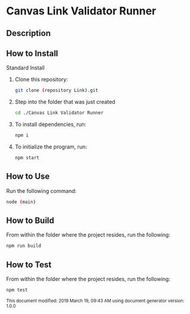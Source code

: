 # Canvas Link Validator Runner

## Description 


## How to Install

Standard Install

1. Clone this repository:
    ```bash
    git clone (repository Link).git
    ```
1. Step into the folder that was just created 
    ```bash
    cd ./Canvas Link Validator Runner
    ```
1. To install dependencies, run:
    ```bash
    npm i
    ```

1. To initialize the program, run:
    ```bash
    npm start
    ```
<!--- TODO: Add Additional Installation/Set Up Instructions, then delete this comment  --->

## How to Use
Run the following command:
```bash
node (main)
```

<!--- TODO: Add Additional Information on How to use the tool/module, then delete this comment  --->

## How to Build
From within the folder where the project resides, run the following:
```bash
npm run build
```

## How to Test
From within the folder where the project resides, run the following:
```bash
npm test
```
<sub>This document modified: 2019 March 19, 09:43 AM using document generator version: 1.0.0<sub>

<!--- TODO: Review the readme for accuracy, then delete this comment--->